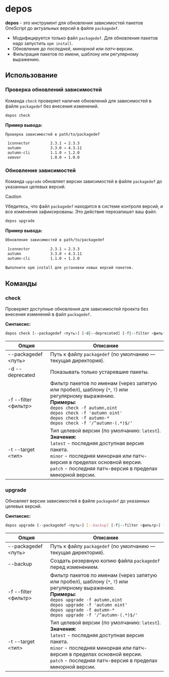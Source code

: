 # depos

**depos** - это инструмент для обновления зависимостей пакетов OneScript до актуальных версий в файле `packagedef`.

- Модифицируется _только_ файл `packagedef`. Для обновления пакетов надо запустить `opm install`.
- Обновление до _последней_, _минорной_ или _патч_-версии.
- Фильтрация пакетов по имени, шаблону или регулярному выражению.

## Использование

### Проверка обновлений зависимостей

Команда `check` проверяет наличие обновлений для зависимостей в файле `packagedef` без внесения изменений.

```bash
depos check
```

**Пример вывода:**
```bash
Проверка зависимостей в path/to/packagedef

 1connector         2.3.1 → 2.3.3
 autumn             3.3.0 → 4.3.11
 autumn-cli         1.1.0 → 1.2.0
 semver             1.0.0 → 1.0.0
```

### Обновление зависимостей

Команда `upgrade` обновляет версии зависимостей в файле `packagedef` до указанных целевых версий.

> [!CAUTION]
> Убедитесь, что файл `packagedef` находится в системе контроля версий, и все изменения зафиксированы. Это действие перезапишет ваш файл.

```bash
depos upgrade
```

**Пример вывода:**
```bash
Обновление зависимостей в path/to/packagedef

 1connector         2.3.1 → 2.3.3
 autumn             3.3.0 → 4.3.11
 autumn-cli         1.1.0 → 1.2.0
 
Выполните opm install для установки новых версий пакетов.
```

## Команды

### check 

Проверяет доступные обновления для зависимостей проекта без внесения изменений в файл `packagedef`.

**Синтаксис:**
```bash
depos check [--packagedef <путь>] [-d|--deprecated] [-f|--filter <фильтр>] [-t|--target <тип>]
```

| Опция | Описание |
| --- | --- |
| --packagedef <путь> | Путь к файлу `packagedef` (по умолчанию — текущая директория). |
| -d --deprecated | Показывать только устаревшие пакеты. |
| -f --filter <фильтр> | Фильтр пакетов по именам (через запятую или пробел), шаблону (`*`, `?`) или регулярному выражению.<br>**Примеры:**<br> `depos check -f autumn,oint`<br>`depos check -f 'autumn oint'` <br> `depos check -f autumn-*` <br> `depos check -f '/^autumn-(.*)$/'` |
| -t --target <тип> | Тип целевой версии (по умолчанию: `latest`). <br>**Значения:** <br>`latest` - последняя доступная версия пакета.<br>`minor` - последняя минорная или патч-версия в пределах основной версии.<br>`patch` - последняя патч-версия в пределах минорной версии. |

### upgrade 

Обновляет версии зависимостей в файле `packagedef` до указанных целевых версий.

**Синтаксис:**
```bash
depos upgrade [--packagedef <путь>] [--backup] [-f|--filter <фильтр>] [-t|--target <тип>]
```

| Опция | Описание |
| --- | --- |
| --packagedef <путь> | Путь к файлу `packagedef` (по умолчанию — текущая директория). |
| --backup | Создать резервную копию файла `packagedef` перед изменением. |
| -f --filter <фильтр> | Фильтр пакетов по именам (через запятую или пробел), шаблону (`*`, `?`) или регулярному выражению.<br>**Примеры:**<br> `depos upgrade -f autumn,oint`<br>`depos upgrade -f 'autumn oint'` <br> `depos upgrade -f autumn-*` <br> `depos upgrade -f '/^autumn-(.*)$/'` |
| -t --target <тип> | Тип целевой версии (по умолчанию: `latest`). <br>**Значения:** <br> `latest` - последняя доступная версия пакета.<br>`minor` - последняя минорная или патч-версия в пределах основной версии.<br>`patch` - последняя патч-версия в пределах минорной версии. |
